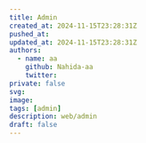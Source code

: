 ```yaml
---
title: Admin
created_at: 2024-11-15T23:28:31Z
pushed_at: 
updated_at: 2024-11-15T23:28:31Z
authors:
  - name: aa
    github: Nahida-aa
    twitter: 
private: false
svg: 
image: 
tags: [admin]
description: web/admin
draft: false
---
```

